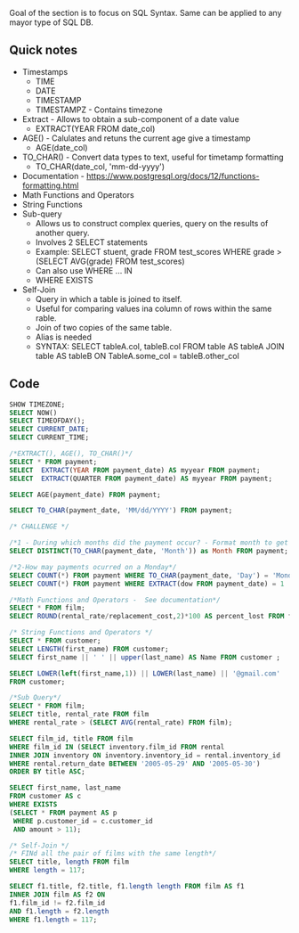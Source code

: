 Goal of the section is to focus on SQL Syntax. Same can be applied to any mayor type of SQL DB.

## Quick notes
- Timestamps
	- TIME
	- DATE
	- TIMESTAMP
	- TIMESTAMPZ -  Contains timezone
- Extract - Allows to obtain a sub-component of a date value
	- EXTRACT(YEAR FROM date_col)
- AGE() - Calulates and retuns the current age give a timestamp
	- AGE(date_col)
- TO_CHAR() - Convert data types to text, useful for timetamp formatting
	- TO_CHAR(date_col, 'mm-dd-yyyy')
- Documentation - https://www.postgresql.org/docs/12/functions-formatting.html
- Math Functions and Operators
- String Functions
- Sub-query
	- Allows us to construct complex queries, query on the results of another query.
	- Involves 2 SELECT statements
	- Example: SELECT stuent, grade FROM test_scores WHERE grade > (SELECT AVG(grade) FROM test_scores)
	- Can also use WHERE ... IN
	- WHERE EXISTS
- Self-Join
	- Query in which a table is joined to itself.
	- Useful for comparing values ina column of rows within the same rable.
	- Join of two copies of the same table.
	- Alias is needed
	- SYNTAX: SELECT tableA.col, tableB.col FROM table AS tableA JOIN table AS tableB ON TableA.some_col = tableB.other_col



## Code
```sql
SHOW TIMEZONE;
SELECT NOW()
SELECT TIMEOFDAY();
SELECT CURRENT_DATE;
SELECT CURRENT_TIME;

/*EXTRACT(), AGE(), TO_CHAR()*/
SELECT * FROM payment;
SELECT  EXTRACT(YEAR FROM payment_date) AS myyear FROM payment;
SELECT  EXTRACT(QUARTER FROM payment_date) AS myyear FROM payment;

SELECT AGE(payment_date) FROM payment;

SELECT TO_CHAR(payment_date, 'MM/dd/YYYY') FROM payment;

/* CHALLENGE */

/*1 - During which months did the payment occur? - Format month to get the full month name*/
SELECT DISTINCT(TO_CHAR(payment_date, 'Month')) as Month FROM payment;

/*2-How may payments ocurred on a Monday*/
SELECT COUNT(*) FROM payment WHERE TO_CHAR(payment_date, 'Day') = 'Monday' ; /*Fail*/
SELECT COUNT(*) FROM payment WHERE EXTRACT(dow FROM payment_date) = 1

/*Math Functions and Operators -  See documentation*/
SELECT * FROM film;
SELECT ROUND(rental_rate/replacement_cost,2)*100 AS percent_lost FROM film;

/* String Functions and Operators */
SELECT * FROM customer;
SELECT LENGTH(first_name) FROM customer;
SELECT first_name || ' ' || upper(last_name) AS Name FROM customer ;

SELECT LOWER(left(first_name,1)) || LOWER(last_name) || '@gmail.com'
FROM customer;

/*Sub Query*/
SELECT * FROM film;
SELECT title, rental_rate FROM film
WHERE rental_rate > (SELECT AVG(rental_rate) FROM film);

SELECT film_id, title FROM film
WHERE film_id IN (SELECT inventory.film_id FROM rental
INNER JOIN inventory ON inventory.inventory_id = rental.inventory_id
WHERE rental.return_date BETWEEN '2005-05-29' AND '2005-05-30') 
ORDER BY title ASC;

SELECT first_name, last_name
FROM customer AS c
WHERE EXISTS
(SELECT * FROM payment AS p
 WHERE p.customer_id = c.customer_id
 AND amount > 11);

/* Self-Join */
/* FINd all the pair of films with the same length*/
SELECT title, length FROM film
WHERE length = 117;

SELECT f1.title, f2.title, f1.length length FROM film AS f1
INNER JOIN film AS f2 ON
f1.film_id != f2.film_id
AND f1.length = f2.length
WHERE f1.length = 117;
```

